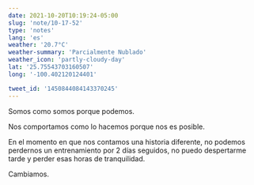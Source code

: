 ```yaml
---
date: 2021-10-20T10:19:24-05:00
slug: 'note/10-17-52'
type: 'notes'
lang: 'es'
weather: '20.7°C'
weather-summary: 'Parcialmente Nublado'
weather_icon: 'partly-cloudy-day'
lat: '25.75543703160507'
long: '-100.402120124401'

tweet_id: '1450844084143370245'
---
```

Somos como somos porque podemos. 

Nos comportamos como lo hacemos porque nos es posible. 

En el momento en que nos contamos una historia diferente, no podemos perdernos un entrenamiento por 2 días seguidos, no puedo despertarme tarde y perder esas horas de tranquilidad. 

Cambiamos.